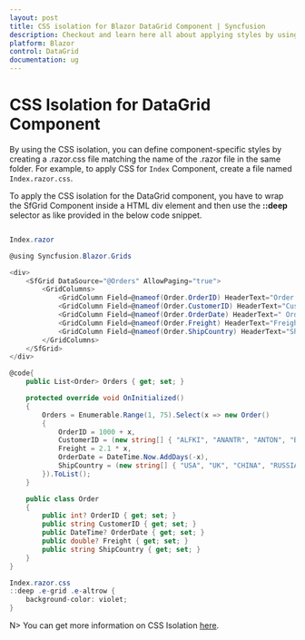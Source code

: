 ```yaml
---
layout: post
title: CSS isolation for Blazor DataGrid Component | Syncfusion
description: Checkout and learn here all about applying styles by using CSS isolation in Syncfusion Blazor DataGrid component and more.
platform: Blazor
control: DataGrid
documentation: ug
---
```


# CSS Isolation for DataGrid Component

By using the CSS isolation, you can define component-specific styles by creating a .razor.css file matching the name of the .razor file in the same folder. For example, to apply CSS for `Index` Component, create a file named `Index.razor.css`.

To apply the CSS isolation for the DataGrid component, you have to wrap the SfGrid Component inside a HTML div element and then use the **::deep** selector as like provided in the below code snippet.

```csharp

Index.razor

@using Syncfusion.Blazor.Grids

<div>
    <SfGrid DataSource="@Orders" AllowPaging="true">
        <GridColumns>
            <GridColumn Field=@nameof(Order.OrderID) HeaderText="Order ID" TextAlign="TextAlign.Right" Width="120"></GridColumn>
            <GridColumn Field=@nameof(Order.CustomerID) HeaderText="Customer Name" Width="120"></GridColumn>
            <GridColumn Field=@nameof(Order.OrderDate) HeaderText=" Order Date" EditType="EditType.DatePickerEdit" Format="d" TextAlign="TextAlign.Right" Width="130" Type="ColumnType.Date"></GridColumn>
            <GridColumn Field=@nameof(Order.Freight) HeaderText="Freight" Format="C2" TextAlign="TextAlign.Right" EditType="EditType.NumericEdit" Width="120"></GridColumn>
            <GridColumn Field=@nameof(Order.ShipCountry) HeaderText="Ship Country" EditType="EditType.DropDownEdit" Width="150"></GridColumn>
        </GridColumns>
    </SfGrid>
</div>

@code{
    public List<Order> Orders { get; set; }

    protected override void OnInitialized()
    {
        Orders = Enumerable.Range(1, 75).Select(x => new Order()
        {
            OrderID = 1000 + x,
            CustomerID = (new string[] { "ALFKI", "ANANTR", "ANTON", "BLONP", "BOLID" })[new Random().Next(5)],
            Freight = 2.1 * x,
            OrderDate = DateTime.Now.AddDays(-x),
            ShipCountry = (new string[] { "USA", "UK", "CHINA", "RUSSIA", "INDIA" })[new Random().Next(5)]
        }).ToList();
    }

    public class Order
    {
        public int? OrderID { get; set; }
        public string CustomerID { get; set; }
        public DateTime? OrderDate { get; set; }
        public double? Freight { get; set; }
        public string ShipCountry { get; set; }
    }
}
```

```csharp
Index.razor.css
::deep .e-grid .e-altrow {
    background-color: violet;
}
```

N> You can get more information on CSS Isolation [here](https://learn.microsoft.com/en-us/aspnet/core/blazor/components/css-isolation?view=aspnetcore-8.0#child-component-support).